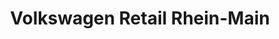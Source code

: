 ---
title: "Volkswagen Retail Rhein-Main"
url: /frankfurt-am-main/volkswagen-retail-rhein-main/
shop: Autohaus
---